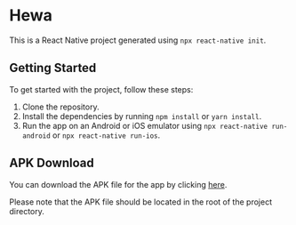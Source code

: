 # Hewa

This is a React Native project generated using `npx react-native init`.

## Getting Started

To get started with the project, follow these steps:

1. Clone the repository.
2. Install the dependencies by running `npm install` or `yarn install`.
3. Run the app on an Android or iOS emulator using `npx react-native run-android` or `npx react-native run-ios`.

## APK Download

You can download the APK file for the app by clicking [here](./Hewa.apk).

Please note that the APK file should be located in the root of the project directory.

